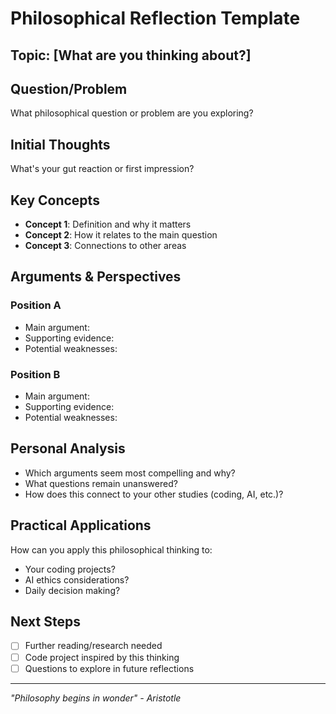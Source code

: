 # Philosophical Reflection Template

## Topic: [What are you thinking about?]

## Question/Problem
What philosophical question or problem are you exploring?

## Initial Thoughts
What's your gut reaction or first impression?

## Key Concepts
- **Concept 1**: Definition and why it matters
- **Concept 2**: How it relates to the main question
- **Concept 3**: Connections to other areas

## Arguments & Perspectives
### Position A
- Main argument:
- Supporting evidence:
- Potential weaknesses:

### Position B
- Main argument:
- Supporting evidence:
- Potential weaknesses:

## Personal Analysis
- Which arguments seem most compelling and why?
- What questions remain unanswered?
- How does this connect to your other studies (coding, AI, etc.)?

## Practical Applications
How can you apply this philosophical thinking to:
- Your coding projects?
- AI ethics considerations?
- Daily decision making?

## Next Steps
- [ ] Further reading/research needed
- [ ] Code project inspired by this thinking
- [ ] Questions to explore in future reflections

---
*"Philosophy begins in wonder" - Aristotle*

